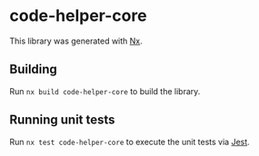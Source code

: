 # code-helper-core

This library was generated with [Nx](https://nx.dev).

## Building

Run `nx build code-helper-core` to build the library.

## Running unit tests

Run `nx test code-helper-core` to execute the unit tests via [Jest](https://jestjs.io).
